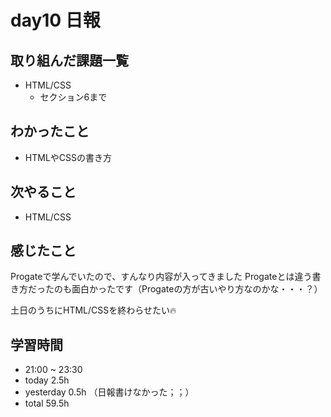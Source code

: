 # day10 日報
## 取り組んだ課題一覧
- HTML/CSS
  - セクション6まで
  
## わかったこと
- HTMLやCSSの書き方

## 次やること
- HTML/CSS

## 感じたこと
Progateで学んでいたので、すんなり内容が入ってきました
Progateとは違う書き方だったのも面白かったです（Progateの方が古いやり方なのかな・・・？）

土日のうちにHTML/CSSを終わらせたい🔥

## 学習時間
- 21:00 ~ 23:30
- today 2.5h
- yesterday 0.5h （日報書けなかった；；）
- total 59.5h
